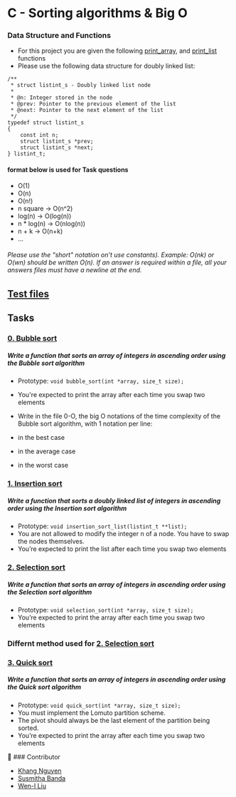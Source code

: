 # C - Sorting algorithms & Big O

### Data Structure and Functions
- For this project you are given the following [print_array](https://github.com/WennieL/holbertonschool-sorting_algorithms/blob/main/print_array.c), and [print_list](https://github.com/WennieL/holbertonschool-sorting_algorithms/blob/main/print_list.c) functions
- Please use the following data structure for doubly linked list:

```
/**
 * struct listint_s - Doubly linked list node
 *
 * @n: Integer stored in the node
 * @prev: Pointer to the previous element of the list
 * @next: Pointer to the next element of the list
 */
typedef struct listint_s
{
    const int n;
    struct listint_s *prev;
    struct listint_s *next;
} listint_t;
```
#### format below is used for Task questions
- O(1)
- O(n)
- O(n!)
- n square -> O(n^2)
- log(n) -> O(log(n))
- n * log(n) -> O(nlog(n))
- n + k -> O(n+k)
- ...

###### Please use the "short" notation on't use constants). Example: O(nk) or O(wn) should be written O(n). If an answer is required within a file, all your answers files must have a newline at the end.

## [Test files](https://github.com/WennieL/holbertonschool-sorting_algorithms/tree/main/test%20files)

## Tasks

### [0. Bubble sort](https://github.com/WennieL/holbertonschool-sorting_algorithms/blob/main/0-bubble_sort.c)
##### Write a function that sorts an array of integers in ascending order using the Bubble sort algorithm

- Prototype: ```void bubble_sort(int *array, size_t size);```
- You're expected to print the array after each time you swap two elements 
- Write in the file 0-O, the big O notations of the time complexity of the Bubble sort algorithm, with 1 notation per line:

- in the best case
- in the average case
- in the worst case

### [1. Insertion sort](https://github.com/WennieL/holbertonschool-sorting_algorithms/blob/main/1-insertion_sort_list.c)
##### Write a function that sorts a doubly linked list of integers in ascending order using the Insertion sort algorithm

- Prototype: ```void insertion_sort_list(listint_t **list);```
- You are not allowed to modify the integer n of a node. You have to swap the nodes themselves.
- You’re expected to print the list after each time you swap two elements

### [2. Selection sort](https://github.com/WennieL/holbertonschool-sorting_algorithms/blob/main/2-selection_sort.c)
##### Write a function that sorts an array of integers in ascending order using the Selection sort algorithm

- Prototype: ```void selection_sort(int *array, size_t size);```
- You’re expected to print the array after each time you swap two elements

### Differnt method used for [2. Selection sort](https://github.com/WennieL/holbertonschool-sorting_algorithms/blob/main/task_2_diff_method.c)

### [3. Quick sort](https://github.com/WennieL/holbertonschool-sorting_algorithms/blob/main/3-quick_sort.c)
##### Write a function that sorts an array of integers in ascending order using the Quick sort algorithm

- Prototype: ```void quick_sort(int *array, size_t size);```
- You must implement the Lomuto partition scheme.
- The pivot should always be the last element of the partition being sorted.
- You’re expected to print the array after each time you swap two elements

:ninja: ### Contributor
- [Khang Nguyen](https://github.com/kdn95)
- [Susmitha Banda](https://github.com/Susmitha-Banda)
- [Wen-I Liu](https://github.com/WennieL)
